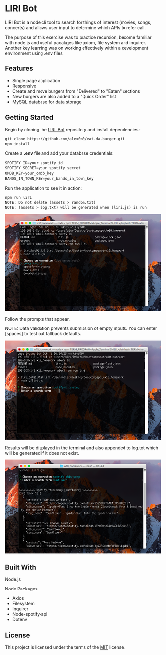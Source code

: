 # LIRI Bot

LIRI Bot is a node cli tool to search for things of interest (movies, songs, concerts) and allows user input to determine which APIs to refer call.

The purpose of this exercise was to practice recursion, become familiar with node.js and useful pacakges like axiom, file system and inquirer. Another key learning was on working effectively within a development environment using .env files

## Features

- Single page application
- Responsive
- Create and move burgers from "Delivered" to "Eaten" sections
- New burgers are also added to a "Quick Order" list
- MySQL database for data storage

## Getting Started

Begin by cloning the [LIRI_Bot](https://github.com/alex0n0/LIRI_Bot) repository and install dependencies:

```terminal
git clone https://github.com/alex0n0/eat-da-burger.git
npm install
```

Create a **.env** file and add your database credentials:

```javascript
SPOTIFY_ID=your_spotify_id
SPOTIFY_SECRET=your_spotify_secret
OMDB_KEY=your_omdb_key
BANDS_IN_TOWN_KEY=your_bands_in_town_key
```

Run the application to see it in action:

```terminal
npm run liri
NOTE: Do not delete (assets > random.txt)
NOTE: (assets > log.txt) will be generated when (liri.js) is run
```

![Image - Prompts](./assets/screenshots/step2_choose.png)

Follow the prompts that appear.

NOTE: Data validation prevents submission of empty inputs. You can enter [spaces] to test out fallback defaults.

![Image - Testing defaults](./assets/screenshots/step3_input_alt.png)

Results will be displayed in the terminal and also appended to log.txt which will be generated if it does not exist.

![Image - Results](./assets/screenshots/step4_result.png)

## Built With

Node.js

Node Packages

- Axios
- Filesystem
- Inquirer
- Node-spotify-api
- Dotenv

## License

This project is licensed under the terms of the [MIT](https://github.com/alex0n0/LIRI_Bot/blob/master/LICENSE) license.
